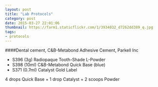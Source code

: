 ```yaml
---
layout: post
title: "Lab Protocols"
category: post
date: 2015-03-27 22:01:06
thumbnail: https://farm1.staticflickr.com/1/3934032_d7262dd389_q.jpg
tags:
- protocols
---
```


####Dental cement, C&B-Metabond Adhesive Cement, Parkell Inc
- S396 (3g) Radiopaque Tooth-Shade L-Powder
- S398 (10ml) C&B-Metabond Quick Base (blue)
- S371 (0.7ml) Catalyst Gold Label

4 drops Quick Base + 1 drop Catalyst + 2 scoops Powder
